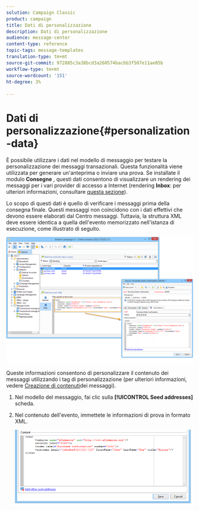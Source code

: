 ```yaml
---
solution: Campaign Classic
product: campaign
title: Dati di personalizzazione
description: Dati di personalizzazione
audience: message-center
content-type: reference
topic-tags: message-templates
translation-type: tm+mt
source-git-commit: 972885c3a38bcd3a260574bacbb3f507e11ae05b
workflow-type: tm+mt
source-wordcount: '151'
ht-degree: 3%

---
```



# Dati di personalizzazione{#personalization-data}

È possibile utilizzare i dati nel modello di messaggio per testare la personalizzazione dei messaggi transazionali. Questa funzionalità viene utilizzata per generare un&#39;anteprima o inviare una prova. Se installate il modulo **Consegne** , questi dati consentono di visualizzare un rendering dei messaggi per i vari provider di accesso a Internet (rendering **Inbox**: per ulteriori informazioni, consultare [questa sezione](../../delivery/using/inbox-rendering.md)).

Lo scopo di questi dati è quello di verificare i messaggi prima della consegna finale. Questi messaggi non coincidono con i dati effettivi che devono essere elaborati dal Centro messaggi. Tuttavia, la struttura XML deve essere identica a quella dell&#39;evento memorizzato nell&#39;istanza di esecuzione, come illustrato di seguito.

![](assets/messagecenter_create_custo_006.png)

Queste informazioni consentono di personalizzare il contenuto dei messaggi utilizzando i tag di personalizzazione (per ulteriori informazioni, vedere [Creazione di contenuti](../../message-center/using/creating-message-content.md)dei messaggi).

1. Nel modello del messaggio, fai clic sulla **[!UICONTROL Seed addresses]** scheda.
1. Nel contenuto dell&#39;evento, immettete le informazioni di prova in formato XML.

   ![](assets/messagecenter_create_custo_001.png)
